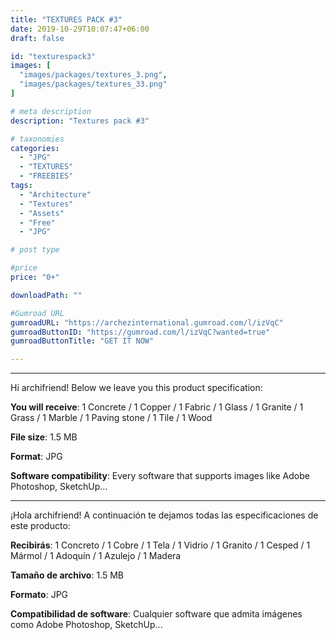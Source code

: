 ```yaml
---
title: "TEXTURES PACK #3"
date: 2019-10-29T10:07:47+06:00
draft: false

id: "texturespack3"
images: [
  "images/packages/textures_3.png",
  "images/packages/textures_33.png"
]

# meta description
description: "Textures pack #3"

# taxonomies
categories:
  - "JPG"
  - "TEXTURES"
  - "FREEBIES"
tags:
  - "Architecture"
  - "Textures"
  - "Assets"
  - "Free"
  - "JPG"

# post type

#price
price: "0+"

downloadPath: ""

#Gumroad URL
gumroadURL: "https://archezinternational.gumroad.com/l/izVqC"
gumroadButtonID: "https://gumroad.com/l/izVqC?wanted=true"
gumroadButtonTitle: "GET IT NOW"

---
```


___

Hi archifriend! Below we leave you this product specification:

**You will receive**: 1 Concrete / 1 Copper / 1 Fabric / 1 Glass / 1 Granite / 1 Grass / 1 Marble / 1 Paving stone / 1 Tile / 1 Wood

**File size**: 1.5 MB

**Format**: JPG

**Software compatibility**: Every software that supports images like Adobe Photoshop, SketchUp...

_____

¡Hola archifriend! A continuación te dejamos todas las especificaciones de este producto:

**Recibirás**: 1 Concreto / 1 Cobre / 1 Tela / 1 Vidrio / 1 Granito / 1 Cesped / 1 Mármol / 1 Adoquín / 1 Azulejo / 1 Madera

**Tamaño de archivo**: 1.5 MB

**Formato**: JPG

**Compatibilidad de software**: Cualquier software que admita imágenes como Adobe Photoshop, SketchUp...